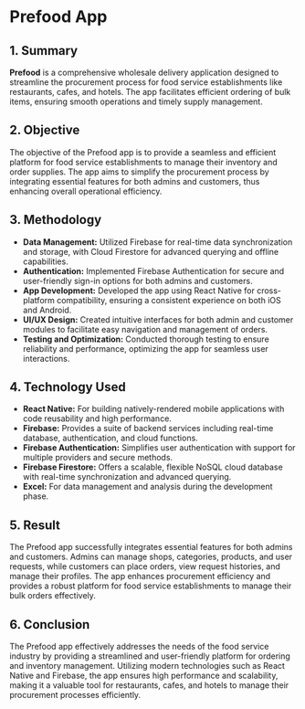 



# Prefood App

## 1. Summary

**Prefood** is a comprehensive wholesale delivery application designed to streamline the procurement process for food service establishments like restaurants, cafes, and hotels. The app facilitates efficient ordering of bulk items, ensuring smooth operations and timely supply management.

## 2. Objective

The objective of the Prefood app is to provide a seamless and efficient platform for food service establishments to manage their inventory and order supplies. The app aims to simplify the procurement process by integrating essential features for both admins and customers, thus enhancing overall operational efficiency.

## 3. Methodology

- **Data Management:** Utilized Firebase for real-time data synchronization and storage, with Cloud Firestore for advanced querying and offline capabilities.
- **Authentication:** Implemented Firebase Authentication for secure and user-friendly sign-in options for both admins and customers.
- **App Development:** Developed the app using React Native for cross-platform compatibility, ensuring a consistent experience on both iOS and Android.
- **UI/UX Design:** Created intuitive interfaces for both admin and customer modules to facilitate easy navigation and management of orders.
- **Testing and Optimization:** Conducted thorough testing to ensure reliability and performance, optimizing the app for seamless user interactions.

## 4. Technology Used

- **React Native:** For building natively-rendered mobile applications with code reusability and high performance.
- **Firebase:** Provides a suite of backend services including real-time database, authentication, and cloud functions.
- **Firebase Authentication:** Simplifies user authentication with support for multiple providers and secure methods.
- **Firebase Firestore:** Offers a scalable, flexible NoSQL cloud database with real-time synchronization and advanced querying.
- **Excel:** For data management and analysis during the development phase.

## 5. Result

The Prefood app successfully integrates essential features for both admins and customers. Admins can manage shops, categories, products, and user requests, while customers can place orders, view request histories, and manage their profiles. The app enhances procurement efficiency and provides a robust platform for food service establishments to manage their bulk orders effectively.

## 6. Conclusion

The Prefood app effectively addresses the needs of the food service industry by providing a streamlined and user-friendly platform for ordering and inventory management. Utilizing modern technologies such as React Native and Firebase, the app ensures high performance and scalability, making it a valuable tool for restaurants, cafes, and hotels to manage their procurement processes efficiently.

